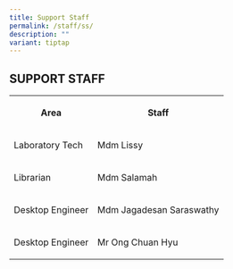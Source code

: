 ```yaml
---
title: Support Staff
permalink: /staff/ss/
description: ""
variant: tiptap
---
```

<h2>SUPPORT STAFF</h2>
<table>
<tbody>
<tr>
<th rowspan="1" colspan="1">
<p>Area</p>
</th>
<th rowspan="1" colspan="1">
<p>Staff</p>
</th>
</tr>
<tr>
<td rowspan="1" colspan="1">
<p>Laboratory Tech</p>
</td>
<td rowspan="1" colspan="1">
<p>Mdm Lissy</p>
</td>
</tr>
<tr>
<td rowspan="1" colspan="1">
<p>Librarian</p>
</td>
<td rowspan="1" colspan="1">
<p>Mdm Salamah</p>
</td>
</tr>
<tr>
<td rowspan="1" colspan="1">
<p>Desktop Engineer</p>
</td>
<td rowspan="1" colspan="1">
<p>Mdm Jagadesan Saraswathy</p>
</td>
</tr>
<tr>
<td rowspan="1" colspan="1">
<p>Desktop Engineer</p>
</td>
<td rowspan="1" colspan="1">
<p>Mr&nbsp;Ong Chuan&nbsp;Hyu</p>
</td>
</tr>
</tbody>
</table>
<p></p>
